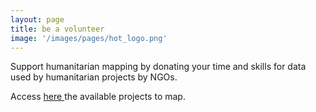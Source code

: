```yaml
---
layout: page
title: be a volunteer
image: '/images/pages/hot_logo.png'
---
```


Support humanitarian mapping by donating your time and skills for data used by humanitarian projects by NGOs.

Access <a href="https://tasks.hotosm.org/explore"> here </a> the available projects to map.

